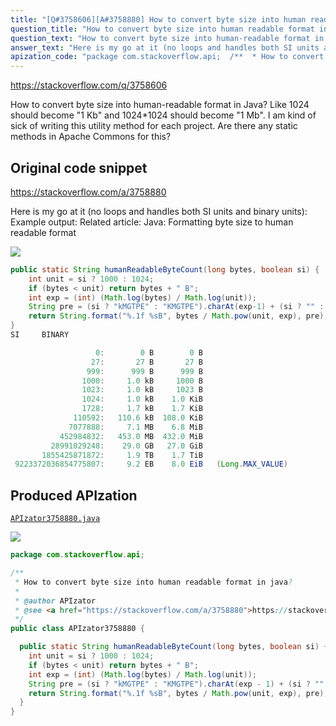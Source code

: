 ```yaml
---
title: "[Q#3758606][A#3758880] How to convert byte size into human readable format in java?"
question_title: "How to convert byte size into human readable format in java?"
question_text: "How to convert byte size into human-readable format in Java? Like 1024 should become \"1 Kb\" and 1024*1024 should become \"1 Mb\". I am kind of sick of writing this utility method for each project. Are there any static methods in Apache Commons for this?"
answer_text: "Here is my go at it (no loops and handles both SI units and binary units): Example output: Related article: Java: Formatting byte size to human readable format"
apization_code: "package com.stackoverflow.api;  /**  * How to convert byte size into human readable format in java?  *  * @author APIzator  * @see <a href=\"https://stackoverflow.com/a/3758880\">https://stackoverflow.com/a/3758880</a>  */ public class APIzator3758880 {    public static String humanReadableByteCount(long bytes, boolean si) {     int unit = si ? 1000 : 1024;     if (bytes < unit) return bytes + \" B\";     int exp = (int) (Math.log(bytes) / Math.log(unit));     String pre = (si ? \"kMGTPE\" : \"KMGTPE\").charAt(exp - 1) + (si ? \"\" : \"i\");     return String.format(\"%.1f %sB\", bytes / Math.pow(unit, exp), pre);   } }"
---
```


https://stackoverflow.com/q/3758606

How to convert byte size into human-readable format in Java? Like 1024 should become &quot;1 Kb&quot; and 1024*1024 should become &quot;1 Mb&quot;.
I am kind of sick of writing this utility method for each project. Are there any static methods in Apache Commons for this?



## Original code snippet

https://stackoverflow.com/a/3758880

Here is my go at it (no loops and handles both SI units and binary units):
Example output:
Related article: Java: Formatting byte size to human readable format

<div class="code-logo"><img src="/stackoverflow.png" /></div>

```java
public static String humanReadableByteCount(long bytes, boolean si) {
    int unit = si ? 1000 : 1024;
    if (bytes < unit) return bytes + " B";
    int exp = (int) (Math.log(bytes) / Math.log(unit));
    String pre = (si ? "kMGTPE" : "KMGTPE").charAt(exp-1) + (si ? "" : "i");
    return String.format("%.1f %sB", bytes / Math.pow(unit, exp), pre);
}
SI     BINARY

                   0:        0 B        0 B
                  27:       27 B       27 B
                 999:      999 B      999 B
                1000:     1.0 kB     1000 B
                1023:     1.0 kB     1023 B
                1024:     1.0 kB    1.0 KiB
                1728:     1.7 kB    1.7 KiB
              110592:   110.6 kB  108.0 KiB
             7077888:     7.1 MB    6.8 MiB
           452984832:   453.0 MB  432.0 MiB
         28991029248:    29.0 GB   27.0 GiB
       1855425871872:     1.9 TB    1.7 TiB
 9223372036854775807:     9.2 EB    8.0 EiB   (Long.MAX_VALUE)
```

## Produced APIzation

[`APIzator3758880.java`](https://github.com/pasqualesalza/apization-temp/raw/main/data/search/APIzator3758880.java)

<div class="code-logo"><img src="/apizator.png" /></div>

```java
package com.stackoverflow.api;

/**
 * How to convert byte size into human readable format in java?
 *
 * @author APIzator
 * @see <a href="https://stackoverflow.com/a/3758880">https://stackoverflow.com/a/3758880</a>
 */
public class APIzator3758880 {

  public static String humanReadableByteCount(long bytes, boolean si) {
    int unit = si ? 1000 : 1024;
    if (bytes < unit) return bytes + " B";
    int exp = (int) (Math.log(bytes) / Math.log(unit));
    String pre = (si ? "kMGTPE" : "KMGTPE").charAt(exp - 1) + (si ? "" : "i");
    return String.format("%.1f %sB", bytes / Math.pow(unit, exp), pre);
  }
}

```